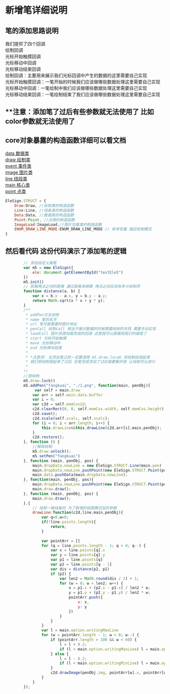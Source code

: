 # 新增笔详细说明

## 笔的添加思路说明

我们提供了四个回调  
绘制回调  
光标开始触摸回调  
光标移动中回调  
光标移动结束回调  
绘制回调：主要用来展示我们光标回调中产生的数据的这里需要自己实现  
光标开始触摸回调：一笔开始的时候我们应该做哪些数据处理这里需要自己实现  
光标移动中回调：一笔绘制中我们应该做哪些数据处理这里需要自己实现  
光标移动结束回调：一笔绘制结束了我们应该做哪些数据处理这里需要自己实现  

## **注意：添加笔了过后有些参数就无法使用了 比如color参数就无法使用了

## core对象暴露的构造函数详细可以看文档
[data 数据类](https://github.com/yinhui1129754/dzqm/blob/master/md/data.md)  
[draw 绘制类](https://github.com/yinhui1129754/dzqm/blob/master/md/draw.md)  
[event 事件类](https://github.com/yinhui1129754/dzqm/blob/master/md/event.md)  
[image 图片类](https://github.com/yinhui1129754/dzqm/blob/master/md/image.md)  
[line 线段类](https://github.com/yinhui1129754/dzqm/blob/master/md/line.md)  
[main 核心类](https://github.com/yinhui1129754/dzqm/blob/master/md/main.md)  
[point 点类](https://github.com/yinhui1129754/dzqm/blob/master/md/point.md)  
```js
EleSign.STRUCT = {
    Draw:Draw, //绘制类的构造函数
    Line:Line, //线条类的构造函数
    Data:Data, //数据类的构造函数
    Point:Point, //点类的构造函数
    ImageLoad:ImageLoad,//图片加载类的构造函数
    ENUM_DRAW_LINE_MODE:ENUM_DRAW_LINE_MODE // 枚举变量 描述绘制模式
}
```
## 然后看代码 这份代码演示了添加笔的逻辑
```js
        // 添加自定义画笔
        var m5 = new EleSign({
            ele: document.getElementById("testEle5")
        })
        m5.init()
        // 获取两点之间的距离 通过距离来换算 两点之间应该有多少绘制项
        function distance(a, b) {
            var x = b.x - a.x, y = b.y - a.y;
            return Math.sqrt(x * x + y * y);
        }
        /**
         * addPen方法说明
         * name 笔的名字
         * url 笔可能需要的图片地址
         * penCall 绘制call 相当于展示数据的时候需要绘制的东西 需要手动实现
         * loadCall 图片资源加载完成的回调 这里就可以直接用我们的画笔了
         * start 光标开始触摸
         * move 光标移动中
         * end 光标移动结束
         * 
         * *注意项: 在添加笔之前一定要调用 m5.draw.locak 将绘制给锁起来 
         * 我们把绘制锁起来了过后 在笔完成添加了过后就要解开锁 让绘制可以进行 
         * 
        */
        //锁绘制
        m5.draw.lock()
        m5.addPen("fangkuai", "./1.png", function(main, penObj){
             var self = main.draw
            var arr = self.main.data.buffer
            var i = 0;
            var c2d = self.memCvs2d;
            c2d.clearRect(0, 0, self.memCvs.width, self.memCvs.height)
            c2d.save();
            c2d.scale(self.scalc, self.scalc);
            for (i = 0; i < arr.length; i++) {
                this.drawLine&&this.drawLine(c2d,arr[i],main,penObj);
            }
            c2d.restore();
        }, function () {
            //解锁绘制 
            m5.draw.unlock();
            m5.setPen("fangkuai")
        }, function (main, penObj, pos) {
            main.dropData.nowLine = new EleSign.STRUCT.Line(main.pen)
            main.dropData.nowLine.pushPoint(new EleSign.STRUCT.Point(pos.x, pos.y));
            main.data.pushData(main.dropData.nowLine);
        }, function(main, penObj, pos){
            main.dropData.nowLine.pushPoint(new EleSign.STRUCT.Point(pos.x, pos.y));
            main.draw.draw();
        }, function (main, penObj, pos) {
            main.draw.draw();
        },{
            // 绘制一根线条的 为了新增的绘图模式加的参数
            drawLine:function(c2d,line,main,penObj){
                var q=0,w=0;
                if(!line.points.length){
                    return;
                }
                
                var pointArr = []
                for (q = line.points.length - 1; q > 0; q--) {
                    var x = line.points[q].x
                    var y = line.points[q].y
                    var p1 = line.points[q]
                    var p2 = line.points[q - 1]
                    var dis = distance(p2, p1)
                    if (p2) {
                        var len2 = Math.round(dis / 2) + 1;
                        for (w = 0; w < len2; w++) {
                            x = p1.x + (p2.x - p1.x) / len2 * w;
                            y = p1.y + (p2.y - p1.y) / len2 * w;
                            pointArr.push({
                                x: x,
                                y: y
                            })
                        }
                    }
                }
                var l = main.option.writingMaxLine
                for (w = pointArr.length - 1; w > 0; w--) {
                    if (pointArr.length > 100 && w < 60) {
                        l = l + 0.2;
                        if (l > main.option.writingMaxLine) l = main.option.writingMaxLine;
                    } else {
                        l = l - 0.2;
                        if (l < main.option.writingMinLine) l = main.option.writingMinLine;
                    }
                    c2d.drawImage(penObj.img, pointArr[w].x, pointArr[w].y, l, l);
                }
            }
        });
```